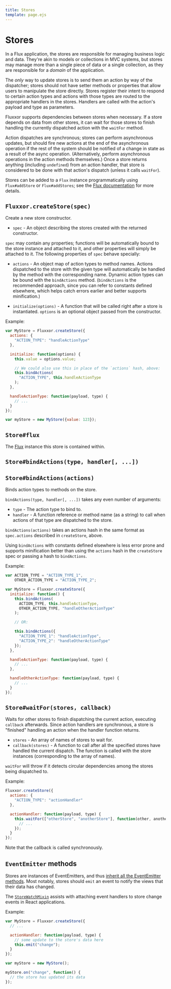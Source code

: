 ```yaml
---
title: Stores
template: page.ejs
---
```


Stores
======

In a Flux application, the stores are responsible for managing business logic and data. They're akin to models or collections in MVC systems, but stores may manage more than a single piece of data or a single collection, as they are responsible for a *domain* of the application.

The *only* way to update stores is to send them an action by way of the dispatcher; stores should not have setter methods or properties that allow users to manipulate the store directly. Stores register their intent to respond to certain action types and actions with those types are routed to the appropriate handlers in the stores. Handlers are called with the action's payload and type as parameters.

Fluxxor supports dependencies between stores when necessary. If a store depends on data from other stores, it can wait for those stores to finish handling the currently dispatched action with the `waitFor` method.

Action dispatches are synchronous; stores can perform asynchronous updates, but should fire new actions at the end of the asynchronous operation if the rest of the system should be notified of a change in state as a result of the async operation. (Alternatively, perform asynchronous operations in the action methods themselves.) Once a store returns anything (including `undefined`) from an action handler, that store is considered to be done with that action's dispatch (unless it calls `waitFor`).

Stores can be added to a `Flux` instance programmatically using `Flux#addStore` or `Flux#addStores`; see the [Flux documentation](/documentation/flux.html) for more details.

## `Fluxxor.createStore(spec)`

Create a new store constructor.

* `spec` - An object describing the stores created with the returned constructor.

`spec` may contain any properties; functions will be automatically bound to the store instance and attached to it, and other properties will simply be attached to it. The following properties of `spec` behave specially:

* `actions` - An object map of action types to method names. Actions dispatched to the store with the given type will automatically be handled by the method with the corresponding name. Dynamic action types can be bound with the `bindActions` method. (`bindActions` is the recommended approach, since you can refer to constants defined elsewhere, which helps catch errors earlier and better supports minification.)

* `initialize(options)` - A function that will be called right after a store is instantiated. `options` is an optional object passed from the constructor.

Example:

```javascript
var MyStore = Fluxxor.createStore({
  actions: {
    "ACTION_TYPE": "handleActionType"
  },

  initialize: function(options) {
    this.value = options.value;

    // We could also use this in place of the `actions` hash, above:
    this.bindActions(
      "ACTION_TYPE", this.handleActionType
    );
  },

  handleActionType: function(payload, type) {
    // ...
  }
});

var myStore = new MyStore({value: 123});
```

## `Store#flux`

The [Flux](/documentation/flux.html) instance this store is contained within.

## `Store#bindActions(type, handler[, ...])`
## `Store#bindActions(actions)`

Binds action types to methods on the store.

`bindActions(type, handler[, ...])` takes any even number of arguments:

* `type` - The action type to bind to.
* `handler` - A function reference or method name (as a string) to call when actions of that type are dispatched to the store.

`bindActions(actions)` takes an actions hash in the same format as `spec.actions` described in `createStore`, above.

Using `bindActions` with constants defined elsewhere is less error prone and supports minification better than using the `actions` hash in the `createStore` spec or passing a hash to `bindActions`.

Example:

```javascript
var ACTION_TYPE = "ACTION_TYPE_1",
    OTHER_ACTION_TYPE = "ACTION_TYPE_2";

var MyStore = Fluxxor.createStore({
  initialize: function() {
    this.bindActions(
      ACTION_TYPE, this.handleActionType,
      OTHER_ACTION_TYPE, "handleOtherActionType"
    );

    // OR:

    this.bindActions({
      "ACTION_TYPE_1": "handleActionType",
      "ACTION_TYPE_2": "handleOtherActionType"
    });
  },

  handleActionType: function(payload, type) {
    // ...
  },

  handleOtherActionType: function(payload, type) {
    // ...
  }
});
```

## `Store#waitFor(stores, callback)`

Waits for other stores to finish dispatching the current action, executing `callback` afterwards. Since action handlers are synchronous, a store is "finished" handling an action when the handler function returns.

* `stores` - An array of names of stores to wait for.
* `callback(stores)` - A function to call after all the specified stores have handled the current dispatch. The function is called with the store instances (corresponding to the array of names).

`waitFor` will throw if it detects circular dependencies among the stores being dispatched to.

Example:

```javascript
Fluxxor.createStore({
  actions: {
    "ACTION_TYPE": "actionHandler"
  },

  actionHandler: function(payload, type) {
    this.waitFor(["otherStore", "anotherStore"], function(other, another) {
      // ...
    });
  }
});
```

Note that the callback is called synchronously.

## `EventEmitter` methods

Stores are instances of EventEmitters, and thus [inherit all the EventEmitter methods](http://nodejs.org/api/events.html#events_class_events_eventemitter). Most notably, stores should `emit` an event to notify the views that their data has changed.

The [`StoreWatchMixin`](/documentation/store-watch-mixin.html) assists with attaching event handlers to store change events in React applications.

Example:

```javascript
var MyStore = Fluxxor.createStore({
  // ...

  actionHandler: function(payload, type) {
    // some update to the store's data here
    this.emit("change");
  }
});

var myStore = new MyStore();

myStore.on("change", function() {
  // the store has updated its data
});
```
